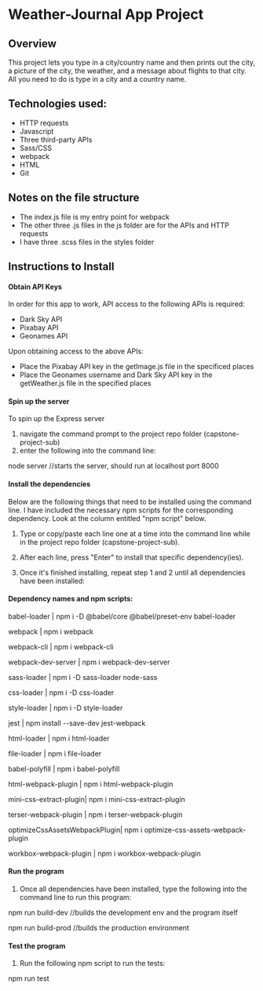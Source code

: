 # Weather-Journal App Project

## Overview
This project lets you type in a city/country name and then prints out the city, a picture of the city, the weather, and a message about flights to that city. All you need to do is type in a city and a country name. 

## Technologies used:
- HTTP requests
- Javascript
- Three third-party APIs
- Sass/CSS
- webpack
- HTML
- Git

## Notes on the file structure
- The index.js file is my entry point for webpack
- The other three .js files in the js folder are for the APIs and HTTP requests
- I have three .scss files in the styles folder

## Instructions to Install
#### Obtain API Keys
In order for this app to work, API access to the following APIs is required:
- Dark Sky API
- Pixabay API
- Geonames API

Upon obtaining access to the above APIs:
- Place the Pixabay API key in the getImage.js file in the specificed places
- Place the Geonames username and Dark Sky API key in the getWeather.js file in the specified places

#### Spin up the server
To spin up the Express server 
1. navigate the command prompt to the project repo folder (capstone-project-sub)
2. enter the following into the command line:

node server          //starts the server, should run at localhost port 8000

#### Install the dependencies
Below are the following things that need to be installed using the command line. I have included the necessary npm scripts for the corresponding dependency. Look at the column entitled "npm script" below. 

1. Type or copy/paste each line one at a time into the command line while in the project repo folder (capstone-project-sub). 

2. After each line, press "Enter" to install that specific dependency(ies).

3. Once it's finished installing, repeat step 1 and 2 until all dependencies have been installed:




#### Dependency names and npm scripts:

babel-loader        |   npm i -D @babel/core @babel/preset-env babel-loader

webpack                |   npm i webpack 

webpack-cli            |   npm i webpack-cli

webpack-dev-server     |   npm i webpack-dev-server

sass-loader            |   npm i -D sass-loader node-sass

css-loader             |   npm i -D css-loader

style-loader           |   npm i -D style-loader

jest                   |   npm install --save-dev jest-webpack

html-loader            |   npm i html-loader

file-loader            |   npm i file-loader                    

babel-polyfill         |   npm i babel-polyfill

html-webpack-plugin    |   npm i html-webpack-plugin

mini-css-extract-plugin|   npm i mini-css-extract-plugin

terser-webpack-plugin  |   npm i terser-webpack-plugin

optimizeCssAssetsWebpackPlugin|   npm i optimize-css-assets-webpack-plugin

workbox-webpack-plugin |   npm i workbox-webpack-plugin



#### Run the program
1. Once all dependencies have been installed, type the following into the command line to run this program:

npm run build-dev      //builds the development env and the program itself 

npm run build-prod               //builds the production environment


#### Test the program
1. Run the following npm script to run the tests:

npm run test
